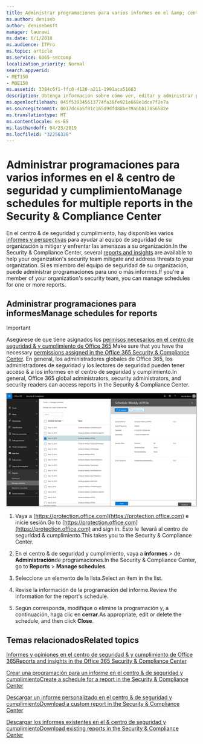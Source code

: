 ```yaml
---
title: Administrar programaciones para varios informes en el &amp; centro de seguridad y cumplimiento
ms.author: deniseb
author: denisebmsft
manager: laurawi
ms.date: 6/1/2018
ms.audience: ITPro
ms.topic: article
ms.service: O365-seccomp
localization_priority: Normal
search.appverid:
- MET150
- MOE150
ms.assetid: 3384c6f1-ffc0-4120-a211-1991aca51663
description: Obtenga información sobre cómo ver, editar y administrar programaciones de informes en el &amp; centro de seguridad y cumplimiento.
ms.openlocfilehash: 045f539345613774fa38fe921e668e1dce7f2e7a
ms.sourcegitcommit: 0017dc6a5f81c165d9dfd88be39a6bb17856582e
ms.translationtype: MT
ms.contentlocale: es-ES
ms.lasthandoff: 04/23/2019
ms.locfileid: "32256338"
---
```

# <a name="manage-schedules-for-multiple-reports-in-the-security-amp-compliance-center"></a><span data-ttu-id="43a34-103">Administrar programaciones para varios informes en el &amp; centro de seguridad y cumplimiento</span><span class="sxs-lookup"><span data-stu-id="43a34-103">Manage schedules for multiple reports in the Security &amp; Compliance Center</span></span>

<span data-ttu-id="43a34-104">En el centro &amp; de seguridad y cumplimiento, hay disponibles varios [informes y perspectivas](reports-and-insights-in-security-and-compliance.md) para ayudar al equipo de seguridad de su organización a mitigar y enfrentar las amenazas a su organización.</span><span class="sxs-lookup"><span data-stu-id="43a34-104">In the Security &amp; Compliance Center, several [reports and insights](reports-and-insights-in-security-and-compliance.md) are available to help your organization's security team mitigate and address threats to your organization.</span></span> <span data-ttu-id="43a34-105">Si es miembro del equipo de seguridad de su organización, puede administrar programaciones para uno o más informes.</span><span class="sxs-lookup"><span data-stu-id="43a34-105">If you're a member of your organization's security team, you can manage schedules for one or more reports.</span></span> 
  
## <a name="manage-schedules-for-reports"></a><span data-ttu-id="43a34-106">Administrar programaciones para informes</span><span class="sxs-lookup"><span data-stu-id="43a34-106">Manage schedules for reports</span></span>

> [!IMPORTANT]
> <span data-ttu-id="43a34-107">Asegúrese de que tiene asignados los [permisos necesarios en el centro de seguridad &amp; y cumplimiento de Office 365](permissions-in-the-security-and-compliance-center.md).</span><span class="sxs-lookup"><span data-stu-id="43a34-107">Make sure that you have the necessary [permissions assigned in the Office 365 Security &amp; Compliance Center](permissions-in-the-security-and-compliance-center.md).</span></span> <span data-ttu-id="43a34-108">En general, los administradores globales de Office 365, los administradores de seguridad y los lectores de seguridad pueden tener acceso &amp; a los informes en el centro de seguridad y cumplimiento.</span><span class="sxs-lookup"><span data-stu-id="43a34-108">In general, Office 365 global administrators, security administrators, and security readers can access reports in the Security &amp; Compliance Center.</span></span> 
  
![En el centro &amp; de seguridad y cumplimiento, \> seleccione informes de administración de programaciones](media/efa5e2f9-bf73-4f85-acea-f1ca7e2bca5e.png)

1. <span data-ttu-id="43a34-110">Vaya a [https://protection.office.com](https://protection.office.com) e inicie sesión.</span><span class="sxs-lookup"><span data-stu-id="43a34-110">Go to [https://protection.office.com](https://protection.office.com) and sign in.</span></span> <span data-ttu-id="43a34-111">Esto le llevará al centro de seguridad & cumplimiento.</span><span class="sxs-lookup"><span data-stu-id="43a34-111">This takes you to the Security & Compliance Center.</span></span>

2. <span data-ttu-id="43a34-112">En el centro &amp; de seguridad y cumplimiento, vaya a **informes** \> de **Administración**de programaciones.</span><span class="sxs-lookup"><span data-stu-id="43a34-112">In the Security &amp; Compliance Center, go to **Reports** \> **Manage schedules**.</span></span>
    
3. <span data-ttu-id="43a34-113">Seleccione un elemento de la lista.</span><span class="sxs-lookup"><span data-stu-id="43a34-113">Select an item in the list.</span></span>
    
4. <span data-ttu-id="43a34-114">Revise la información de la programación del informe.</span><span class="sxs-lookup"><span data-stu-id="43a34-114">Review the information for the report's schedule.</span></span>
    
5. <span data-ttu-id="43a34-115">Según corresponda, modifique o elimine la programación y, a continuación, haga clic en **cerrar**.</span><span class="sxs-lookup"><span data-stu-id="43a34-115">As appropriate, edit or delete the schedule, and then click **Close**.</span></span>
    
## <a name="related-topics"></a><span data-ttu-id="43a34-116">Temas relacionados</span><span class="sxs-lookup"><span data-stu-id="43a34-116">Related topics</span></span>

[<span data-ttu-id="43a34-117">Informes y opiniones en el centro de seguridad &amp; y cumplimiento de Office 365</span><span class="sxs-lookup"><span data-stu-id="43a34-117">Reports and insights in the Office 365 Security &amp; Compliance Center</span></span>](reports-and-insights-in-security-and-compliance.md)
  
[<span data-ttu-id="43a34-118">Crear una programación para un informe en el centro &amp; de seguridad y cumplimiento</span><span class="sxs-lookup"><span data-stu-id="43a34-118">Create a schedule for a report in the Security &amp; Compliance Center</span></span>](create-a-schedule-for-a-report.md)
  
[<span data-ttu-id="43a34-119">Descargar un informe personalizado en el centro &amp; de seguridad y cumplimiento</span><span class="sxs-lookup"><span data-stu-id="43a34-119">Download a custom report in the Security &amp; Compliance Center</span></span>](set-up-and-download-a-custom-report.md)
  
[<span data-ttu-id="43a34-120">Descargar los informes existentes en el &amp; centro de seguridad y cumplimiento</span><span class="sxs-lookup"><span data-stu-id="43a34-120">Download existing reports in the Security &amp; Compliance Center</span></span>](download-existing-reports.md)
  

